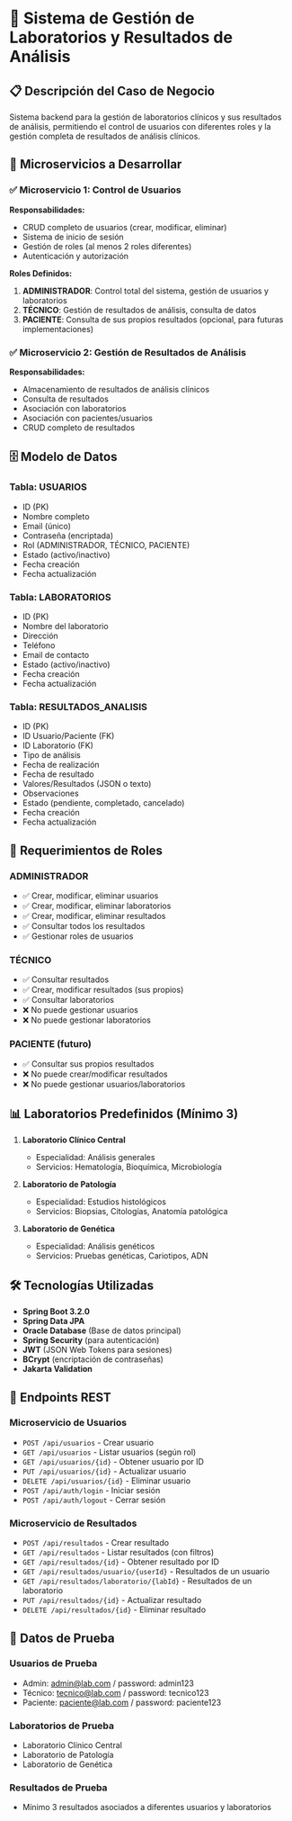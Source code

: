 # 🏥 Sistema de Gestión de Laboratorios y Resultados de Análisis

## 📋 Descripción del Caso de Negocio

Sistema backend para la gestión de laboratorios clínicos y sus resultados de análisis, permitiendo el control de usuarios con diferentes roles y la gestión completa de resultados de análisis clínicos.

## 🎯 Microservicios a Desarrollar

### ✅ Microservicio 1: Control de Usuarios
**Responsabilidades:**
- CRUD completo de usuarios (crear, modificar, eliminar)
- Sistema de inicio de sesión
- Gestión de roles (al menos 2 roles diferentes)
- Autenticación y autorización

**Roles Definidos:**
1. **ADMINISTRADOR**: Control total del sistema, gestión de usuarios y laboratorios
2. **TÉCNICO**: Gestión de resultados de análisis, consulta de datos
3. **PACIENTE**: Consulta de sus propios resultados (opcional, para futuras implementaciones)

### ✅ Microservicio 2: Gestión de Resultados de Análisis
**Responsabilidades:**
- Almacenamiento de resultados de análisis clínicos
- Consulta de resultados
- Asociación con laboratorios
- Asociación con pacientes/usuarios
- CRUD completo de resultados

## 🗄️ Modelo de Datos

### Tabla: USUARIOS
- ID (PK)
- Nombre completo
- Email (único)
- Contraseña (encriptada)
- Rol (ADMINISTRADOR, TÉCNICO, PACIENTE)
- Estado (activo/inactivo)
- Fecha creación
- Fecha actualización

### Tabla: LABORATORIOS
- ID (PK)
- Nombre del laboratorio
- Dirección
- Teléfono
- Email de contacto
- Estado (activo/inactivo)
- Fecha creación
- Fecha actualización

### Tabla: RESULTADOS_ANALISIS
- ID (PK)
- ID Usuario/Paciente (FK)
- ID Laboratorio (FK)
- Tipo de análisis
- Fecha de realización
- Fecha de resultado
- Valores/Resultados (JSON o texto)
- Observaciones
- Estado (pendiente, completado, cancelado)
- Fecha creación
- Fecha actualización

## 🔐 Requerimientos de Roles

### ADMINISTRADOR
- ✅ Crear, modificar, eliminar usuarios
- ✅ Crear, modificar, eliminar laboratorios
- ✅ Crear, modificar, eliminar resultados
- ✅ Consultar todos los resultados
- ✅ Gestionar roles de usuarios

### TÉCNICO
- ✅ Consultar resultados
- ✅ Crear, modificar resultados (sus propios)
- ✅ Consultar laboratorios
- ❌ No puede gestionar usuarios
- ❌ No puede gestionar laboratorios

### PACIENTE (futuro)
- ✅ Consultar sus propios resultados
- ❌ No puede crear/modificar resultados
- ❌ No puede gestionar usuarios/laboratorios

## 📊 Laboratorios Predefinidos (Mínimo 3)

1. **Laboratorio Clínico Central**
   - Especialidad: Análisis generales
   - Servicios: Hematología, Bioquímica, Microbiología

2. **Laboratorio de Patología**
   - Especialidad: Estudios histológicos
   - Servicios: Biopsias, Citologías, Anatomía patológica

3. **Laboratorio de Genética**
   - Especialidad: Análisis genéticos
   - Servicios: Pruebas genéticas, Cariotipos, ADN

## 🛠️ Tecnologías Utilizadas

- **Spring Boot 3.2.0**
- **Spring Data JPA**
- **Oracle Database** (Base de datos principal)
- **Spring Security** (para autenticación)
- **JWT** (JSON Web Tokens para sesiones)
- **BCrypt** (encriptación de contraseñas)
- **Jakarta Validation**

## 📡 Endpoints REST

### Microservicio de Usuarios
- `POST /api/usuarios` - Crear usuario
- `GET /api/usuarios` - Listar usuarios (según rol)
- `GET /api/usuarios/{id}` - Obtener usuario por ID
- `PUT /api/usuarios/{id}` - Actualizar usuario
- `DELETE /api/usuarios/{id}` - Eliminar usuario
- `POST /api/auth/login` - Iniciar sesión
- `POST /api/auth/logout` - Cerrar sesión

### Microservicio de Resultados
- `POST /api/resultados` - Crear resultado
- `GET /api/resultados` - Listar resultados (con filtros)
- `GET /api/resultados/{id}` - Obtener resultado por ID
- `GET /api/resultados/usuario/{userId}` - Resultados de un usuario
- `GET /api/resultados/laboratorio/{labId}` - Resultados de un laboratorio
- `PUT /api/resultados/{id}` - Actualizar resultado
- `DELETE /api/resultados/{id}` - Eliminar resultado

## 📝 Datos de Prueba

### Usuarios de Prueba
- Admin: admin@lab.com / password: admin123
- Técnico: tecnico@lab.com / password: tecnico123
- Paciente: paciente@lab.com / password: paciente123

### Laboratorios de Prueba
- Laboratorio Clínico Central
- Laboratorio de Patología
- Laboratorio de Genética

### Resultados de Prueba
- Mínimo 3 resultados asociados a diferentes usuarios y laboratorios


